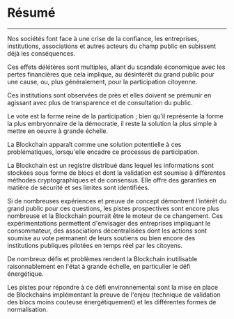 # Résumé
---

Nos sociétés font face à une crise de la confiance, les entreprises, institutions, associations et autres acteurs du champ public en subissent déjà les conséquences. 

Ces effets délétères sont multiples, allant du scandale économique avec les pertes financières que cela implique, au désintérêt du grand public pour une cause, ou, plus généralement, pour la participation citoyenne.

Ces institutions sont observées de près et elles doivent se prémunir en agissant avec plus de transparence et de consultation du public.

Le vote est la forme reine de la participation ; bien qu'il représente la forme la plus embryonnaire de la démocratie, il reste la solution la plus simple à mettre en oeuvre à grande échelle. 

La Blockchain apparaît comme une solution potentielle à ces problématiques, lorsqu'elle encadre ce processus de participation.

La Blockchain est un registre distribué dans lequel les informations sont stockées sous forme de blocs et dont la validation est soumise à différentes méthodes cryptographiques et de consensus. Elle offre des garanties en matière de sécurité et ses limites sont identifiées. 

Si de nombreuses expériences et preuve de concept démontrent l'intérêt du grand public pour ces questions, les pistes prospectives sont encore plus nombreuse et la Blockchain pourrait être le moteur de ce changement. Ces expérimentations permettent d'envisager des entreprises impliquant le consommateur, des associations décentralisées dont les actions sont soumise au vote permanent de leurs soutiens ou bien encore des institutions publiques pilotées en temps réel par les citoyens.

De nombreux défis et problèmes rendent la Blockchain inutilisable raisonnablement en l'état à grande échelle, en particulier le défi énergétique. 

Les pistes pour répondre à ce défi environnemental sont la mise en place de Blockchains implémentant la preuve de l'enjeu (technique de validation des blocs moins couteuse énergétiquement) et les différentes formes de normalisation.
